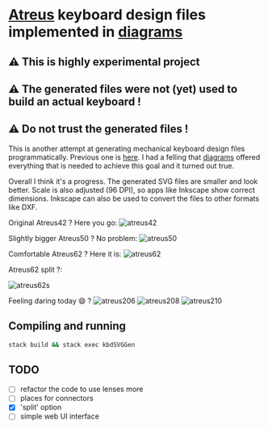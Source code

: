 # [Atreus](https://github.com/technomancy/atreus) keyboard design files implemented in [diagrams](http://hackage.haskell.org/package/diagrams)

## :warning: This is highly experimental project
## :warning: The generated files were not (yet) used to build an actual keyboard !
## :warning: Do not trust the generated files !

This is another attempt at generating mechanical keyboard design files programmatically.
Previous one is [here](https://github.com/mryndzionek/h-atreus).
I had a felling that [diagrams](http://hackage.haskell.org/package/diagrams) offered everything
that is needed to achieve this goal and it turned out true.

Overall I think it's a progress. The generated SVG files are smaller and look better.
Scale is also adjusted (96 DPI), so apps like Inkscape show correct dimensions.
Inkscape can also be used to convert the files to other formats like DXF.

Original Atreus42 ? Here you go:
![atreus42](images/atreus42.svg)

Slightly bigger Atreus50 ? No problem:
![atreus50](images/atreus50.svg)

Comfortable Atreus62 ? Here it is:
![atreus62](images/atreus62.svg)

Atreus62 split ?:

![atreus62s](images/atreus62s.svg)

Feeling daring today :smile: ?
![atreus206](images/atreus206.svg)
![atreus208](images/atreus208.svg)
![atreus210](images/atreus210.svg)

Compiling and running
---------------------

```sh
stack build && stack exec kbdSVGGen
```

TODO
----
  - [ ] refactor the code to use lenses more
  - [ ] places for connectors
  - [x] 'split' option
  - [ ] simple web UI interface
